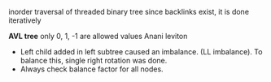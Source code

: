 inorder traversal of threaded binary tree
since backlinks exist, it is done iteratively

**AVL tree** only 0, 1, -1 are allowed values
Anani leviton 
- Left child added in left subtree caused an imbalance. (LL imbalance). To balance this,  single right rotation was done.
- Always check balance factor for all nodes. 